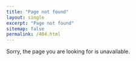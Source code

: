```yaml
---
title: "Page not found"
layout: single
excerpt: "Page not found"
sitemap: false
permalink: /404.html
---
```


Sorry, the page you are looking for is unavailable.

<script type="text/javascript">
  var GOOG_FIXURL_LANG = 'en';
  var GOOG_FIXURL_SITE = '{{ site.url }}'
</script>
<script type="text/javascript"
  src="//linkhelp.clients.google.com/tbproxy/lh/wm/fixurl.js">
</script>